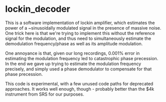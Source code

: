 # lockin_decoder

This is a software implementation of lockin amplifier, which estimates the power of a ~sinusoidally modulated signal in the presence of massive noise. One trick here is that we're trying to implement this without the reference signal for the modulation, and thus need to simultaneously estimate the demodulation frequency/phase as well as its amplitude modulation.

One annoyance is that, given our long recordings, 0.001% error in estimating the modulation frequency led to catastrophic phase precession. In the end we gave up trying to estimate the modulation frequency precisely, and simply used a phase demodulator to compensate for that phase precession.
 
This code is experimental, with a few unused code paths for deprecated approaches. It works well enough, though - probably better than the $4k instrument from SRS for our purposes.

